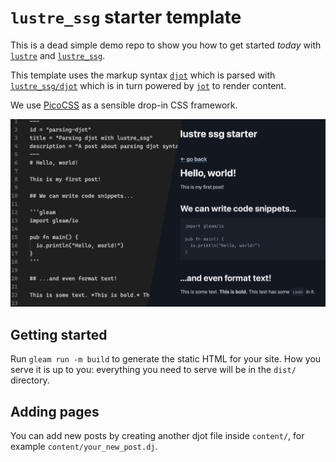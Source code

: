 # `lustre_ssg` starter template

This is a dead simple demo repo to show you how to get started _today_ with
[`lustre`](https://hexdocs.pm/lustre/lustre.html) and [`lustre_ssg`](https://hexdocs.pm/lustre_ssg/index.html).

This template uses the markup syntax [`djot`](https://djot.net/) which is parsed with [`lustre_ssg/djot`](https://hexdocs.pm/lustre_ssg/lustre/ssg/djot.html) which is in turn powered by [`jot`](https://hexdocs.pm/jot/) to render content.

We use [PicoCSS](https://picocss.com/) as a sensible drop-in CSS framework.

![An example website created with this template.](./example.png)

## Getting started

Run `gleam run -m build` to generate the static HTML for your site. How you serve
it is up to you: everything you need to serve will be in the `dist/` directory.

## Adding pages

You can add new posts by creating another djot file inside `content/`, for example `content/your_new_post.dj`.
